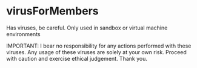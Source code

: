 # virusForMembers

Has viruses, be careful. Only used in sandbox or virtual machine environments

IMPORTANT: I bear no responsibility for any actions performed with these viruses. Any usage of these viruses are solely at your own risk. Proceed with caution and exercise ethical judgement. Thank you.
